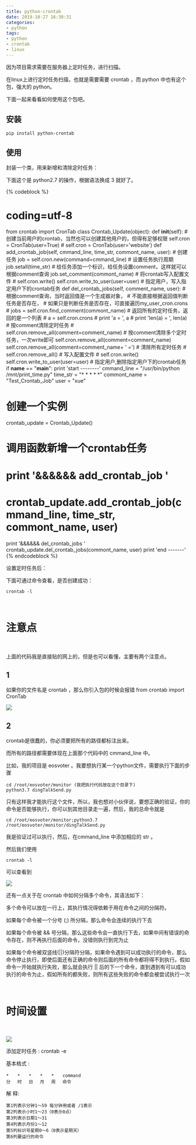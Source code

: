 ```yaml
---
title: python-crontab
date: 2019-10-27 16:30:31
categories:
- python
tags:
- python
- crontab
- linux
---
```

因为项目需求需要在服务器上定时任务，进行扫描。

<!-- more -->

在linux上进行定时任务扫描，也就是需要需要 crontab ，而 python 中也有这个包，强大的 python。

下面一起来看看如何使用这个包吧。

## 安装

	pip install python-crontab
	
## 使用

封装一个类，用来新增和清除定时任务：

下面这个是 python2.7 的操作，根据语法换成 3 就好了。

{% codeblock %}
# coding=utf-8
from crontab import CronTab
class Crontab_Update(object):
  def __init__(self):
    # 创建当前用户的crontab，当然也可以创建其他用户的，但得有足够权限
    self.cron = CronTab(user=True)
    # self.cron = CronTab(user='website')
  def add_crontab_job(self, cmmand_line, time_str, commont_name, user):
    # 创建任务
    job = self.cron.new(command=cmmand_line)
    # 设置任务执行周期
    job.setall(time_str)
    # 给任务添加一个标识，给任务设置comment，这样就可以根据comment查询
    job.set_comment(commont_name)
    # 将crontab写入配置文件
    # self.cron.write()
    self.cron.write_to_user(user=user) # 指定用户，写入指定用户下的crontab任务
  def del_crontab_jobs(self, comment_name, user):
    # 根据comment查询，当时返回值是一个生成器对象，
    # 不能直接根据返回值判断任务是否存在，
    # 如果只是判断任务是否存在，可直接遍历my_user_cron.crons
    # jobs = self.cron.find_comment(commont_name)
    # 返回所有的定时任务，返回的是一个列表
    # a = self.cron.crons
    # print 'a = ', a
    # print 'len(a) = ', len(a)
    # 按comment清除定时任务
    # self.cron.remove_all(comment=comment_name)
    # 按comment清除多个定时任务，一次write即可
    self.cron.remove_all(comment=comment_name)
    self.cron.remove_all(comment=comment_name+ ' =')
    # 清除所有定时任务
    # self.cron.remove_all()
    # 写入配置文件
    # self.cron.write()
    self.cron.write_to_user(user=user) # 指定用户,删除指定用户下的crontab任务
if __name__ == "__main__":
  print 'start --------'
  cmmand_line = "/usr/bin/python /mnt/print_time.py"
  time_str = "* * * * *"
  commont_name = "Test_Crontab_Job"
  user = "xue"
  # 创建一个实例
  crontab_update = Crontab_Update()
  # 调用函数新增一个crontab任务
  # print '&&&&&& add_crontab_job '
  # crontab_update.add_crontab_job(cmmand_line, time_str, commont_name, user)
  print '&&&&&& del_crontab_jobs '
  crontab_update.del_crontab_jobs(commont_name, user)
  print 'end -------'
{% endcodeblock %}

设置定时任务后：

下面可通过命令查看，是否创建成功：

	crontab -l

<br/>

# 注意点

<br/>

上面的代码我是直接贴的网上的，但是也可以看懂，主要有两个注意点。

## 1

如果你的文件名是 crontab ，那么你引入包的时候会报错 from crontab import CronTab

![](/images/python/61_1.png)

## 2

crontab是很蠢的，你必须要把所有的路径都标注出来。

而所有的路径都需要体现在上面那个代码中的 cmmand_line 中。

比如，我的项目是 eosvoter 。我要想执行某一个python文件，需要执行下面的步骤

	cd /root/eosvoter/monitor (我把执行代码放在这个目录下)
	python3.7 dingTalkSend.py
	
只有这样我才能执行这个文件，所以，我也想对小伙伴说，要想正确的验证，你的命令是否能够执行，你可以到其他目录走一遍，然后，我的总命令就是

	cd /root/eosvoter/monitor;python3.7 /root/eosvoter/monitor/dingTalkSend.py
	
我是验证过可以执行，然后，在cmmand_line 中添加相应的 str 。

然后我们使用 

	crontab -l
	
可以查看到

![](/images/python/61_0.png)

还有一点关于在 crontab 中如何分隔多个命令，其语法如下：

多个命令可以放在一行上，其执行情况得依赖于用在命令之间的分隔符。

如果每个命令被一个分号 (;) 所分隔，那么命令会连续的执行下去

如果每个命令被 && 号分隔，那么这些命令会一直执行下去，如果中间有错误的命令存在，则不再执行后面的命令，没错则执行到完为止

如果每个命令被双竖线(||)分隔符分隔，如果命令遇到可以成功执行的命令，那么命令停止执行，即使后面还有正确的命令则后面的所有命令都将得不到执行。假如命令一开始就执行失败，那么就会执行 || 后的下一个命令，直到遇到有可以成功执行的命令为止，假如所有的都失败，则所有这些失败的命令都会被尝试执行一次

<br/>

# 时间设置

<br/>

![](/images/python/61_2.png)

添加定时任务 : crontab -e

基本格式 : 

	*　　*　　*　　*　　*　　command 
	分　 时　 日　 月　 周　 命令 
	
解 释: 

	第1列表示分钟1～59 每分钟用或者 /1表示 
	第2列表示小时1～23（0表示0点） 
	第3列表示日期1～31 
	第4列表示月份1～12 
	第5列标识号星期0～6（0表示星期天） 
	第6列要运行的命令
